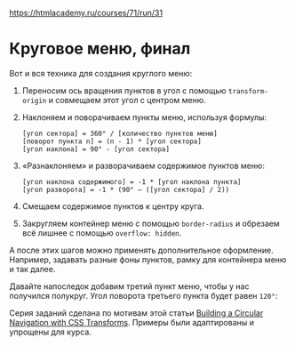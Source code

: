 https://htmlacademy.ru/courses/71/run/31
# Круговое меню, финал

Вот и вся техника для создания круглого меню:

1.  Переносим ось вращения пунктов в угол с помощью  `transform-origin`  и совмещаем этот угол с центром меню.
2.  Наклоняем и поворачиваем пункты меню, используя формулы:
    
    ```
    [угол сектора] = 360° / [количество пунктов меню]
    [поворот пункта n] = (n - 1) * [угол сектора]
    [угол наклона] = 90° - [угол сектора]
    ```
    
3.  «Разнаклоняем» и разворачиваем содержимое пунктов меню:
    
    ```
    [угол наклона содержимого] = -1 * [угол наклона пункта]
    [угол разворота] = -1 * (90° – ([угол сектора] / 2))
    ```
    
4.  Смещаем содержимое пунктов к центру круга.
5.  Закругляем контейнер меню с помощью  `border-radius`  и обрезаем всё лишнее с помощью  `overflow: hidden`.

А после этих шагов можно применять дополнительное оформление. Например, задавать разные фоны пунктов, рамку для контейнера меню и так далее.

Давайте напоследок добавим третий пункт меню, чтобы у нас получился полукруг. Угол поворота третьего пункта будет равен  `120°`:

Серия заданий сделана по мотивам этой статьи  [Building a Circular Navigation with CSS Transforms](http://tympanus.net/codrops/2013/08/09/building-a-circular-navigation-with-css-transforms/). Примеры были адаптированы и упрощены для курса.